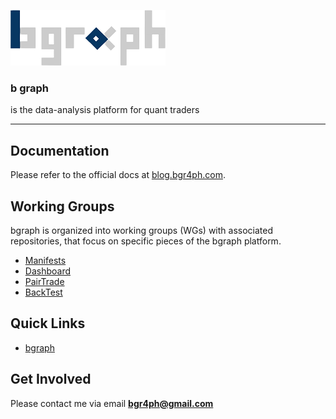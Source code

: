 <!--
**bgr4ph/bgr4ph** is a ✨ _special_ ✨ repository because its `README.md` (this file) appears on your GitHub profile.

Here are some ideas to get you started:

- 🔭 I’m currently working on ...
- 🌱 I’m currently learning ...
- 👯 I’m looking to collaborate on ...
- 🤔 I’m looking for help with ...
- 💬 Ask me about ...
- 📫 How to reach me: ...
- 😄 Pronouns: ...
- ⚡ Fun fact: ...
-->

![bgraph-logo](./images/bgraph_logo_3-removebg-preview.png)
### b graph 
is the data-analysis platform for quant traders

---

## Documentation
Please refer to the official docs at [blog.bgr4ph.com](https://blog.bgr4ph.com).

## Working Groups
bgraph is organized into working groups (WGs) with associated repositories, that focus on specific pieces of the bgraph platform. 

* [Manifests](https://github.com/bgr4ph/manifests)
* [Dashboard](https://github.com/bgr4ph/dashboard)
* [PairTrade](https://github.com/bgr4ph/pair-trade)
* [BackTest](https://github.com/bgr4ph/backtest)

## Quick Links
* [bgraph](https://www.bgr4ph.com)

## Get Involved
Please contact me via email **bgr4ph@gmail.com**
